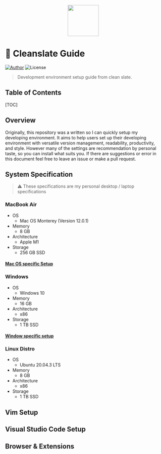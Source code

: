 <p align="center">
	<img src="https://noticon-static.tammolo.com/dgggcrkxq/image/upload/v1574221064/noticon/xjal9z4a8h46soi6ktgo.png" width="100"/>
</p>

# 🧼 Cleanslate Guide

[![Author](https://img.shields.io/badge/author-RunFridge-green?style=flat)](https://github.com/hwhang0917) ![License](https://img.shields.io/github/license/RunFridge/cleanslate-guide)

> Development environment setup guide from clean slate.

## Table of Contents

[TOC]

## Overview

Originally, this repository was a written so I can quickly setup my developing environment. It aims to help users set up their developing environment with versatile version management, readability, productivity, and style. However many of the settings are recommendation by personal taste, so you can install what suits you. If there are suggestions or error in this document feel free to leave an issue or make a pull request.

## System Specification

> ⚠️ These specifications are my personal desktop / laptop specifications

### MacBook Air

-   OS
    -   Mac OS Monterey (Version 12.0.1)
-   Memory
    -   8 GB
-   Architecture
    -   Apple M1
-   Storage
    -   256 GB SSD

#### [Mac OS specific Setup]()

### Windows

-   OS
    -   Windows 10
-   Memory
    -   16 GB
-   Architecture
    -   x86
-   Storage
    -   1 TB SSD

#### [Window specific setup]()

### Linux Distro

-   OS
    -   Ubuntu 20.04.3 LTS
-   Memory
    -   8 GB
-   Architecture
    -   x86
-   Storage
    -   1 TB SSD

## Vim Setup

## Visual Studio Code Setup

## Browser & Extensions
